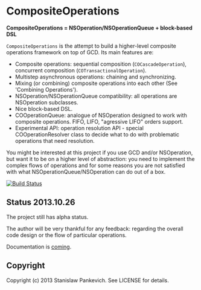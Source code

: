 # CompositeOperations 

**CompositeOperations = NSOperation/NSOperationQueue + block-based DSL**
 
`CompositeOperations` is the attempt to build a higher-level composite operations framework on top of GCD. Its main features are:

* Composite operations: sequential composition (`COCascadeOperation`), concurrent composition (`COTransactionalOperation`). 
* Multistep asynchronous operations: chaining and synchronizing.
* Mixing (or combining) composite operations into each other (See 'Combining Operations').
* NSOperation/NSOperationQueue compatibility: all operations are NSOperation subclasses.
* Nice block-based DSL.
* COOperationQueue: analogue of NSOperation designed to work with composite operations. FIFO, LIFO, "agressive LIFO" orders support.
* Experimental API: operation resolution API - special COOperationResolver class to decide what to do with problematic operations that need resolution.

You might be interested at this project if you use GCD and/or NSOperation, but want it to be on a higher level of abstraction: you need to implement the complex flows of operations and for some reasons you are not satisfied with what NSOperationQueue/NSOperation can do out of a box.

[![Build Status](https://travis-ci.org/stanislaw/CompositeOperations.png?branch=master)](https://travis-ci.org/stanislaw/CompositeOperations)

## Status 2013.10.26

The project still has alpha status. 

The author will be very thankful for any feedback: regarding the overall code design or the flow of particular operations.

Documentation is [coming](https://github.com/stanislaw/CompositeOperations/blob/master/Documentation/Index.md).

## Copyright

Copyright (c) 2013 Stanislaw Pankevich. See LICENSE for details.

